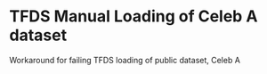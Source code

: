 # TFDS Manual Loading of Celeb A dataset

Workaround for failing TFDS loading of public dataset, Celeb A

